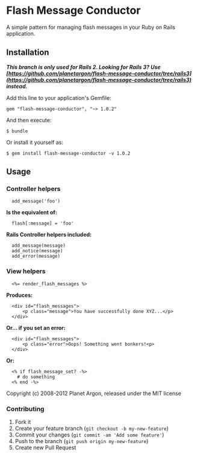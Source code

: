 # Flash Message Conductor

A simple pattern for managing flash messages in your Ruby on Rails application.

## Installation

***This branch is only used for Rails 2. Looking for Rails 3? Use [https://github.com/planetargon/flash-message-conductor/tree/rails3](https://github.com/planetargon/flash-message-conductor/tree/rails3) instead.***

Add this line to your application's Gemfile:

    gem "flash-message-conductor", "~> 1.0.2"

And then execute:

    $ bundle

Or install it yourself as:

    $ gem install flash-message-conductor -v 1.0.2

## Usage

### Controller helpers

```
  add_message('foo')
```

**Is the equivalent of:**

```
  flash[:message] = 'foo'
```

**Rails Controller helpers included:**

```
  add_message(message)
  add_notice(message)
  add_error(message)
```

### View helpers

```
  <%= render_flash_messages %>
```

**Produces:**

```
  <div id="flash_messages">
      <p class="message">You have successfully done XYZ...</p>
  </div>
```

**Or... if you set an error:**

```
  <div id="flash_messages">
      <p class="error">Oops! Something went bonkers!<p>
  </div>
```

**Or:**

```
  <% if flash_message_set? -%>
    # do something
  <% end -%>
```

Copyright (c) 2008-2012 Planet Argon, released under the MIT license

### Contributing

1. Fork it
2. Create your feature branch (`git checkout -b my-new-feature`)
3. Commit your changes (`git commit -am 'Add some feature'`)
4. Push to the branch (`git push origin my-new-feature`)
5. Create new Pull Request
